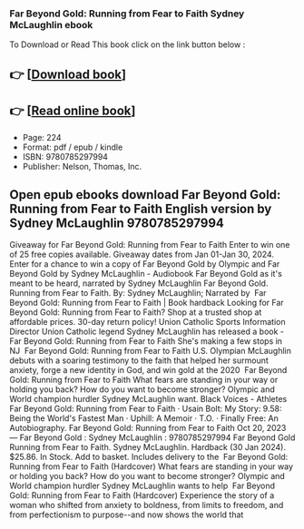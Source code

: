 ### Far Beyond Gold: Running from Fear to Faith Sydney McLaughlin ebook

To Download or Read This book click on the link button below :

## 👉  [**[Download book](http://get-pdfs.com/download.php?group=book&from=github.com&id=699090&lnk=1066 "Download book")**]

## 👉  [**[Read online book](http://get-pdfs.com/download.php?group=book&from=github.com&id=699090&lnk=1066 "Read online book")**]


* Page: 224
* Format: pdf / epub / kindle
* ISBN: 9780785297994
* Publisher: Nelson, Thomas, Inc.



## Open epub ebooks download Far Beyond Gold: Running from Fear to Faith English version by Sydney McLaughlin 9780785297994



 Giveaway for Far Beyond Gold: Running from Fear to Faith Enter to win one of 25 free copies available. Giveaway dates from Jan 01-Jan 30, 2024. Enter for a chance to win a copy of Far Beyond Gold by Olympic and
 Far Beyond Gold by Sydney McLaughlin - Audiobook Far Beyond Gold as it&#039;s meant to be heard, narrated by Sydney McLaughlin Far Beyond Gold. Running from Fear to Faith. By: Sydney McLaughlin; Narrated by 
 Far Beyond Gold: Running from Fear to Faith | Book hardback Looking for Far Beyond Gold: Running from Fear to Faith? Shop at a trusted shop at affordable prices. 30-day return policy!
 Union Catholic Sports Information Director Union Catholic legend Sydney McLaughlin has released a book - Far Beyond Gold: Running from Fear to Faith She&#039;s making a few stops in NJ 
 Far Beyond Gold: Running from Fear to Faith U.S. Olympian McLaughlin debuts with a soaring testimony to the faith that helped her surmount anxiety, forge a new identity in God, and win gold at the 2020 
 Far Beyond Gold: Running from Fear to Faith What fears are standing in your way or holding you back? How do you want to become stronger? Olympic and World champion hurdler Sydney McLaughlin want.
 Black Voices - Athletes Far Beyond Gold: Running from Fear to Faith · Usain Bolt: My Story: 9.58: Being the World&#039;s Fastest Man · Uphill: A Memoir · T.O. · Finally Free: An Autobiography.
 Far Beyond Gold: Running from Fear to Faith Oct 20, 2023 —
 Far Beyond Gold : Sydney McLaughlin : 9780785297994 Far Beyond Gold Running from Fear to Faith. Sydney McLaughlin. Hardback (30 Jan 2024). $25.86. In Stock. Add to basket. Includes delivery to the 
 Far Beyond Gold: Running from Fear to Faith (Hardcover) What fears are standing in your way or holding you back? How do you want to become stronger? Olympic and World champion hurdler Sydney McLaughlin wants to help 
 Far Beyond Gold: Running from Fear to Faith (Hardcover) Experience the story of a woman who shifted from anxiety to boldness, from limits to freedom, and from perfectionism to purpose--and now shows the world that 





